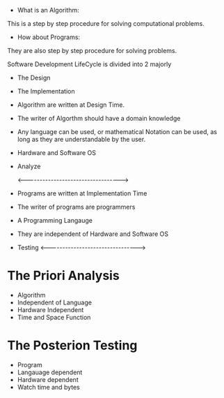 * What is an Algorithm:

This is a step by step procedure for solving computational problems.

* How about Programs: 

They are also step by step procedure for solving problems.

Software Development LifeCycle is divided into 2 majorly

* The Design
* The Implementation

* Algorithm are written at Design Time.
* The writer of Algorthm should have a domain knowledge
* Any language can be used, or mathematical Notation can be used, as long as they are understandable by the user.
* Hardware and Software OS
* Analyze 

  <---------------------------------->

* Programs  are written at Implementation Time 
* The writer of programs are programmers
* A Programming Langauge
* They are independent of Hardware and Software OS 
* Testing 
  <-------------------------------->

# The Priori Analysis
* Algorithm
* Independent of Language
* Hardware Independent
* Time and Space Function


# The Posterion Testing
* Program
* Langauage dependent
* Hardware dependent
* Watch time and bytes
